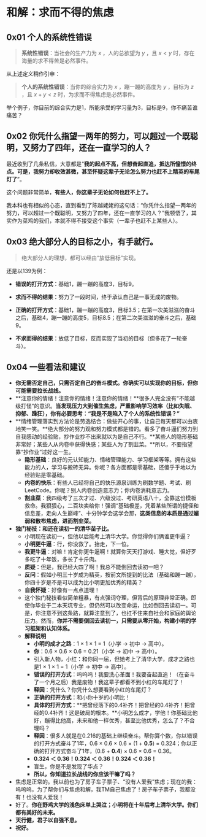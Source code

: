 # 和解：求而不得的焦虑

## 0x01 个人的系统性错误

> **系统性错误**：当社会的生产力为 $x$ ，人的总欲望为 $y$ ，且 $x < y$ 时，存在海量的求不得苦是必然事件。 

从上述定义稍作引申：

> **个人的系统性错误**：当你的综合实力为 $x$ ，蹦一蹦的高度为 $y$ ，目标为 $z$ ，且 $x + y < z$ 时，为求而不得焦虑是必然事件。 

举个例子，你目前的综合实力是1，所能承受的学习量为3，目标是9，你不痛苦谁痛苦？

## 0x02 你凭什么指望一两年的努力，可以超过一个既聪明，又努力了四年，还在一直学习的人？

最近收到了几条私信，大意都是“**我的起点不高，但想奋起直追，抵达所憧憬的终点。可是，我努力却收效甚微，甚至怀疑这辈子无论怎么努力也赶不上精英的车尾灯了**”。

这个问题非常简单，**有些人，你这辈子无论如何也赶不上了。**

我本科也有相似的心态，直到看到了陈越姥姥的这句话：“你凭什么指望一两年的努力，可以超过一个既聪明，又努力了四年，还在一直学习的人？”我顿悟了，其实作为菜鸡的我们，本就不得不接受这个事实（一辈子也赶不上某些人）。

## 0x03 绝大部分人的目标之小，有手就行。

> 绝大部分人的理想，都可以经由“放低目标”实现。

还是以139为例：

- **错误的打开方式**：基础1，蹦一蹦的高度3，目标9。
- **求而不得的结果**：努力了一段时间，终于承认自己是一事无成的废物。

- **正确的打开方式**：基础1，蹦一蹦的高度3，目标3.5；在第一次美滋滋的奋斗之后，基础4，蹦一蹦的高度5，目标8.5；在第二次美滋滋的奋斗之后，基础9。
- **不求而得的结果**：放低了目标，反而实现了当初的目标（但多花了一轮奋斗）。

## 0x04 一些看法和建议

- **你无需否定自己，只需否定自己的奋斗模式。你确实可以实现你的目标，但你可能需要拉长战线。**
- **注意你的情绪！注意你的情绪！注意你的情绪！**很多人完全没有“不能越级打怪”的意识。**当发现压力大到催生焦虑，严重影响学习效率（比如失眠、抑郁、躁狂），你有必要思考：“我是不是陷入了个人的系统性错误？”**
- **情绪管理落实到方法论是劳逸结合：做些开心的事，让自己每天都可以由衷地笑一笑。**绝大部分的努力观和努力模式都是错的。看多了奋斗逼们努力到自我感动的经验贴，抄作业抄不出来就以为是自己不行。**某些人的隐形基础非常好；某些人从内卷中获得快感；某些人为了割韭菜。**所以，不要指望靠“抄作业”过好这一生。
  - **隐形基础**：良好的元认知能力、情绪管理能力、学习框架等等。拥有这些能力的人，学习与搬砖无异。你呢？各方面都是零基础，还傻乎乎地以为经验贴是零基础。
  - **内卷的快乐**：有些人已经将自己的快乐源泉训练为刷数学题、考试、刷LeetCode。你呢？别人内卷创造意志力；你内卷消耗意志力。
  - **割韭菜**：我四级考了三次才过、六级没过、考研英语八十，全靠这份模板救命。我狠狠心，二百块卖给你！强调“基础极差，凭着某些所谓的捷径和信息差，走向人生巅峰”、十分钟学会这学会那，**这类信息的本质是通过媚弱和散布焦虑，进而割韭菜。**
- **独门秘技：和还在读初一的清华苗子比。**
  - 小明现在读初一，但他以后能考上清华大学。你觉得你们俩谁更牛逼？
  - **小明更牛逼**：行，你没救了。抬走，下一位。
  - **我更牛逼**：对嘛！肯定你更牛逼啊！就算你天天打游戏、睡大觉，但好歹多吃了十年饭，多长了十斤肉。
  - **质疑**：但是，我已经大四了啊！我总不能倒回去读初一吧？
  - **反问**：假如小明三十岁成为精英，按前文所提到的比法（基础和蹦一蹦），你四十岁是不是可以成为比小明更加优秀的精英？
  - **自我怀疑**：好像有一点点道理！
  - 这个独门秘技看似简单粗暴，有点强词夺理，但背后的原理非常正确。即使你毕业于二本天坑专业，但仍然可以改变命运，比如倒回去读初一。可是，你注意不到这条路，就算注意到了，也扛不住来自社会和家庭的舆论压力。然而，**你并不需要倒回去读初一，只需要从零开始，构建小明的学习框架和认知体系。**
  - **解释说明**
    - **小明的成才之路**：1 × 1 × 1 = 1（小学 → 初中 → 高中）。
    - **你**：0.6 × 0.6 × 0.6 = 0.21（小学 → 初中 → 高中）。
    - 引入新人物，小红：和你同一届，但她考上了清华大学，成才之路也是1 × 1 × 1 = 1（小学 → 初中 → 高中）。
    - **错误的打开方式**：呜呜呜！我要洗心革面！我要奋起直追！（在奋斗了一个月之后）我是废物！我这辈子都看不到小红的车尾灯了！
    - **释因**：凭什么？你凭什么想要看到小红的车尾灯？
    - **正确的打开方式**：和小你十岁的小明比！
    - **具体的打开方式**：**把曾经落下的0.4补齐！把曾经的0.4补齐！把曾经的0.4补齐！这是破局的根本。**小明怎么成才，学他！你基础比他好，蹦得比他高，未来和他一样优秀，甚至比他优秀，怎么了？不合理吗？
    - **释因**：很多人就是在0.216的基础上继续奋斗。帮你算个数，你以错误的打开方式奋斗了1年，0.6 × 0.6 × 0.6 × (1 + **0.5**) = 0.324；你以正确的打开方式奋斗了1年，(0.6 + **0.4**) × 0.6 × 0.6 = 0.36。
    - **0.324 ＜ 0.36！0.324 ＜ 0.36！0.324 ＜ 0.36！**
    - 盲生，你是不是发现了华点？
    - **所以，你知道拉长战线的你应该干嘛了吗？**
- 焦虑是正常的。我以前也为了房子车子票子、“没有人爱我”焦虑；现在的我：呜呜呜，为了帮你们与焦虑和解，我TM自己焦虑了！房子车子票子，我都没有！也没有人爱我！
- 好了。**你在野鸡大学的浅色床单上哭泣；小明将在十年后考上清华大学。你们都有美好的未来。**
- **天行健，君子以自强不息。**
- **祝好。**
